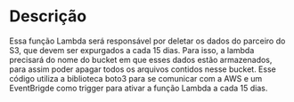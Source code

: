 # Descrição

Essa função Lambda será responsável por deletar os dados do parceiro do S3, que devem ser expurgados a cada 15 dias. Para isso, a lambda precisará do nome do bucket em que esses dados estão armazenados, para assim poder apagar todos os arquivos contidos nesse bucket. Esse código utiliza a biblioteca boto3 para se comunicar com a AWS e um EventBrigde como trigger para ativar a função Lambda a cada 15 dias.